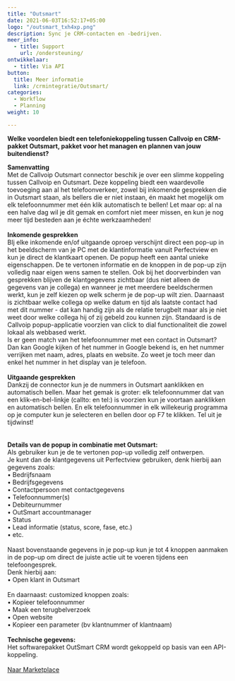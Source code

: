```yaml
---
title: "Outsmart"
date: 2021-06-03T16:52:17+05:00
logo: "/outsmart_txh4xp.png"
description: Sync je CRM-contacten en -bedrijven.
meer_info:
  - title: Support
    url: /ondersteuning/
ontwikkelaar:
  - title: Via API
button:
  title: Meer informatie
  link: /crmintegratie/Outsmart/
categories:
  - Workflow
  - Planning
weight: 10

---
```


**Welke voordelen biedt een telefoniekoppeling tussen Callvoip en CRM-pakket Outsmart, pakket voor het managen en plannen van jouw buitendienst?**

**Samenvatting**<br>
Met de Callvoip Outsmart connector beschik je over een slimme koppeling tussen Callvoip en Outsmart. Deze koppeling biedt een waardevolle toevoeging aan al het telefoonverkeer, zowel bij inkomende gesprekken die in Outsmart staan, als bellers die er niet instaan, én maakt het mogelijk om elk telefoonnummer met één klik automatisch te bellen! Let maar op: al na een halve dag wil je dit gemak en comfort niet meer missen, en kun je nog meer tijd besteden aan je échte werkzaamheden!<br>
<br>
**Inkomende gesprekken**<br>
BIj elke inkomende en/of uitgaande oproep verschijnt direct een pop-up in het beeldscherm van je PC met de klantinformatie vanuit Perfectview en kun je direct de klantkaart openen. De popup heeft een aantal unieke eigenschappen. De te vertonen informatie en de knoppen in de pop-up zijn volledig naar eigen wens samen te stellen. Ook bij het doorverbinden van gesprekken blijven de klantgegevens zichtbaar (dus niet alleen de gegevens van je collega) en wanneer je met meerdere beeldschermen werkt, kun je zelf kiezen op welk scherm je de pop-up wilt zien. Daarnaast is zichtbaar welke collega op welke datum en tijd als laatste contact had met dit nummer - dat kan handig zijn als de relatie terugbelt maar als je niet weet door welke collega hij of zij gebeld zou kunnen zijn. Standaard is de Callvoip popup-applicatie voorzien van click to dial functionaliteit die zowel lokaal als webbased werkt. <br>
Is er geen match van het telefoonnummer met een contact in Outsmart? Dan kan Google kijken of het nummer in Google bekend is, en het nummer verrijken met naam, adres, plaats en website. Zo weet je toch meer dan enkel het nummer in het display van je telefoon. <br>
<br>
**Uitgaande gesprekken**<br>
Dankzij de connector kun je de nummers in Outsmart aanklikken en automatisch bellen. Maar het gemak is groter: elk telefoonnummer dat van een klik-en-bel-linkje (callto: en tel:) is voorzien kun je voortaan aanklikken en automatisch bellen. En elk telefoonnummer in elk willekeurig programma op je computer kun je selecteren en bellen door op F7 te klikken. Tel uit je tijdwinst! <br>    
<br>
**Details van de popup in combinatie met Outsmart:**<br>
Als gebruiker kun je de te vertonen pop-up volledig zelf ontwerpen. <br>
Je kunt dan de klantgegevens uit Perfectview gebruiken, denk hierbij aan gegevens zoals: <br>
• Bedrijfsnaam<br>
• Bedrijfsgegevens<br>
• Contactpersoon met contactgegevens <br>
• Telefoonnummer(s) <br>
• Debiteurnummer <br>
• OutSmart accountmanager <br>
• Status <br>
• Lead informatie (status, score, fase, etc.) <br>
• etc. <br>
<br>
Naast bovenstaande gegevens in je pop-up kun je tot 4 knoppen aanmaken in de pop-up om direct de juiste actie uit te voeren tijdens een telefoongesprek. <br>
Denk hierbij aan:<br>
• Open klant in Outsmart<br>
<br>
En daarnaast: customized knoppen zoals: <br>
• Kopieer telefoonnummer<br>
• Maak een terugbelverzoek<br>
• Open website <br>
• Kopieer een parameter (bv klantnummer of klantnaam) <br>
<br>
**Technische gegevens:**<br>
Het softwarepakket OutSmart CRM wordt gekoppeld op basis van een API-koppeling.<br>
<br><a href="/marketplace" class="button">Naar Marketplace</a>
